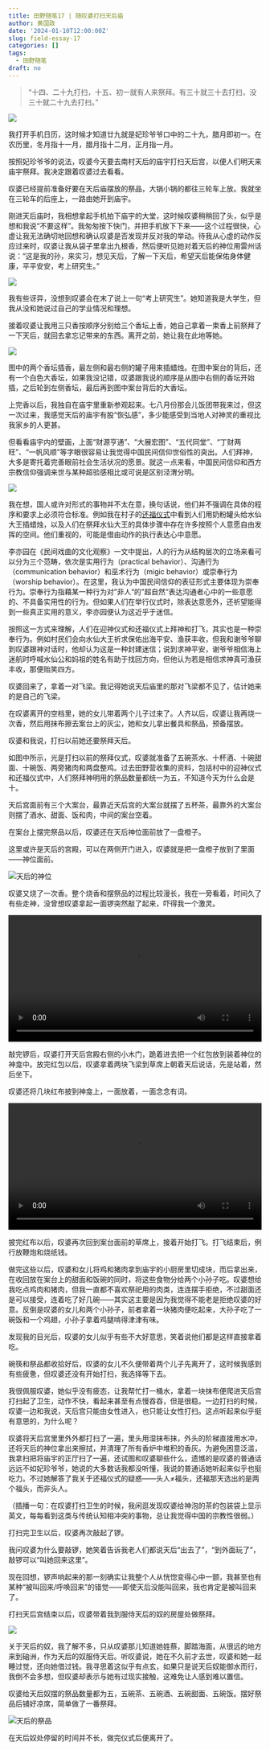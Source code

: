 ```yaml
---
title: 田野随笔17 | 随叹婆打扫天后庙
author: 黄国政
date: '2024-01-10T12:00:00Z'
slug: field-essay-17
categories: []
tags:
  - 田野随笔
draft: no
---
```


<!--more-->

> “十四、二十九打扫，十五、初一就有人来祭拜。有三十就三十去打扫，没三十就二十九去打扫。”

![](https://cdn.jsdelivr.net/residualsun1/gh/blog-static/images/2024/01/01-10-time.jpeg)

我打开手机日历，这时候才知道廿九就是妃珍爷爷口中的二十九，腊月即初一。在农历里，冬月指十一月，腊月指十二月，正月指一月。

按照妃珍爷爷的说法，叹婆今天要去南村天后的庙宇打扫天后宫，以便人们明天来庙宇祭拜。我决定跟着叹婆过去看看。

叹婆已经提前准备好要在天后庙摆放的祭品，大锅小锅的都往三轮车上放。我就坐在三轮车的后座上，一路由她开到庙宇。

刚进天后庙时，我相想拿起手机拍下庙宇的大堂，这时候叹婆稍稍回了头，似乎是想和我说“不要这样”。我匆匆按下快门，并把手机放下下来——这个过程很快，心虚让我无法确切地回想和确认叹婆是否发现并反对我的举动。待我从心虚的动作反应过来时，叹婆让我从袋子里拿出九根香，然后便听见她对着天后的神位用雷州话说：“这是我的孙，来实习，想见天后，了解一下天后，希望天后能保佑身体健康，平平安安，考上研究生。”

![](https://cdn.jsdelivr.net/residualsun1/gh/blog-static/images/2024/01/01-10-tanpo.jpg)

我有些讶异，没想到叹婆会在末了说上一句“考上研究生”。她知道我是大学生，但我从没和她说过自己的学业情况和理想。

接着叹婆让我用三只香按顺序分别给三个香坛上香，她自己拿着一束香上前祭拜了一下天后，就回去拿忘记带来的东西。离开之前，她让我在此地等她。

![](https://cdn.jsdelivr.net/residualsun1/gh/blog-static/images/2024/01/01-10-antai.jpg)

图中的两个香坛插香，最左侧和最右侧的罐子用来插蜡烛。在图中案台的背后，还有一个白色大香坛，如果我没记错，叹婆跟我说的顺序是从图中右侧的香坛开始插，之后轮到左侧香坛，最后再到图中案台背后的大香坛。

上完香以后，我独自在庙宇里重新参观起来。七八月份那会儿饭团带我来过，但这一次过来，我感觉天后的庙宇有股“恢弘感”，多少能感受到当地人对神灵的重视比我家乡的人更甚。

但看看庙宇内的壁画，上面“财源亨通”、“大展宏图”、“五代同堂”、“丁财两旺”、“一帆风顺”等字眼很容易让我觉得中国民间信仰世俗性的突出。人们拜神，大多是寄托着完善眼前社会生活状况的愿景。就这一点来看，中国民间信仰和西方宗教信仰强调来世与某种超验感相比或可说是区别泾渭分明。

![](https://cdn.jsdelivr.net/residualsun1/gh/blog-static/images/2024/01/01-10-bihua.jpg)

我在想，国人或许对形式的事物并不太在意，换句话说，他们并不强调在具体的程序和要求上必须符合标准。例如我在村子的[还福仪式](https://guozheng.rbind.io/posts/2024/01/field-essay-15/)中看到人们用奶粉罐头给水仙大王插蜡烛，以及人们在祭拜水仙大王的具体步骤中存在许多按照个人意愿自由发挥的空间。他们重视的，可能是借由动作的执行表达心中意愿。

李亦园在《民间戏曲的文化观察》一文中提出，人的行为从结构层次的立场来看可以分为三个范畴，依次是实用行为（practical behavior）、沟通行为（communication behavior）和巫术行为（migic behavior）或崇奉行为（worship behavior）。在这里，我认为中国民间信仰的表征形式主要体现为崇奉行为。崇奉行为指藉某一种行为对”非人“的”超自然“表达沟通者心中的一些意愿的、不具备实用性的行为。但如果人们在举行仪式时，除表达意愿外，还祈望能得到一些真正实用的意义，李亦园便认为这近乎于迷信。

按照这一方式来理解，人们在迎神仪式和还福仪式上拜神和打飞，其实也是一种崇奉行为。例如村民们会向水仙大王祈求保佑出海平安、渔获丰收，但我和谢爷爷聊到叹婆跟神对话时，他却认为这是一种封建迷信；说到求神平安，谢爷爷相信海上迷航时呼喊水仙公和妈祖的姓名有助于找回方向，但他认为若是相信求神真可渔获丰收，那便贻笑四方。

叹婆回来了，拿着一对飞梁。我记得她说天后庙里的那对飞梁都不见了，估计她来的是自己的飞梁。

在叹婆离开的空档里，她的女儿带着两个儿子过来了。人齐以后，叹婆让我再烧一次香，然后用抹布擦去案台上的灰尘，她和女儿拿出餐具和祭品，预备摆放。

叹婆和我说，打扫以前她还要祭拜天后。

如图中所示，光是打扫以前的祭拜仪式，叹婆就准备了五碗茶水、十杯酒、十碗甜面、十碗饭、两旁猪肉和两盘整鸡。过去田野营收集的资料，包括村中的迎神仪式和还福仪式中，人们祭拜神明用的祭品数量都统一为五，不知道今天为什么会是十。

天后宫面前有三个大案台，最靠近天后宫的大案台就摆了五杯茶，最靠外的大案台则摆了酒水、甜面、饭和肉，中间的案台空着。

在案台上摆完祭品以后，叹婆还在天后神位面前放了一盘橙子。

这里或许是天后的宫殿，可以在两侧开门进入，叹婆就是把一盘橙子放到了里面——神位面前。

![天后的神位](https://cdn.jsdelivr.net/residualsun1/gh/blog-static/images/2024/01/01-10-shenwei.jpeg)

叹婆又烧了一次香。整个烧香和摆祭品的过程比较漫长，我在一旁看着，时间久了有些走神，没曾想叹婆拿起一面锣突然敲了起来，吓得我一个激灵。

<video src="https://cdn.jsdelivr.net/residualsun1/gh/blog-static/video/2024/01/01-10-qiaoluo.mp4" style="width: 100%; display: block; margin: 0 auto;" controls></video>

敲完锣后，叹婆打开天后宫殿右侧的小木门，跪着进去把一个红包放到装着神位的神龛中。放完红包以后，叹婆拿着两块飞梁到草席上朝着天后说话，先是站着，然后坐下。

叹婆还将几块红布披到神龛上，一面放着，一面念念有词。

<video src="https://cdn.jsdelivr.net/residualsun1/gh/blog-static/video/2024/01/01-10-fanghonbu.mp4" style="width: 100%; display: block; margin: 0 auto;" controls></video>

披完红布以后，叹婆再次回到案台面前的草席上，接着开始打飞。打飞结束后，例行放鞭炮和烧纸钱。

做完这些以后，叹婆和女儿将鸡和猪肉拿到庙宇的小厨房里切成块，而后拿出来，在收回放在案台上的甜面和饭碗的同时，将这些食物分给两个小孙子吃。叹婆想给我吃点鸡肉和猪肉，但我一直都不喜欢祭祀用的肉类，连连摆手拒绝，不过甜面还是可以接受，连着吃了好几碗——其实这主要是因为我觉得不能老是拒绝叹婆的好意。反倒是叹婆的女儿和两个小孙子，前者拿着一块猪肉便吃起来，大孙子吃了一碗饭和一个鸡翅，小孙子拿着鸡腿啃得津津有味。

发现我的目光后，叹婆的女儿似乎有些不大好意思，笑着说他们都是这样直接拿着吃。

碗筷和祭品都收拾好后，叹婆的女儿不久便带着两个儿子先离开了，这时候我感到有些疲惫，但叹婆还没有开始打扫，我选择等下去。

我很佩服叹婆，她似乎没有疲态，让我帮忙打一桶水，拿着一块抹布便爬进天后宫打扫起了卫生，动作不快，看起来甚至有点慢吞吞，但是很稳。一边打扫的时候，叹婆一边和我说，天后宫只能由女性进入，也只能让女性打扫。这点听起来似乎挺有意思的，为什么呢？

叹婆将天后宫里里外外都打扫了一遍，里头用湿抹布抹，外头的阶梯直接用水冲，还将天后的神位拿出来擦拭，并清理了所有香炉中堆积的香灰。为避免困意泛滥，我拿扫把将庙宇的正厅扫了一遍，还试图和叹婆聊些什么，遗憾的是叹婆的普通话远远不如妃珍爷爷，她说的大多数话我都没听懂，我说的普通话她听起来似乎也挺吃力。不过她解答了我关于还福仪式的疑惑——头人≠福头，还福那天选出的是两个福头，而非头人。

（插播一句：在叹婆打扫卫生的时候，我闲逛发现叹婆给神泡的茶的包装袋上显示英文，每每看到这类与传统认知相冲突的事物，总让我觉得中国的宗教性很弱。）

打扫完卫生以后，叹婆再次敲起了锣。

我问叹婆为什么要敲锣，她笑着告诉我老人们都说天后“出去了”，“到外面玩了”，敲锣可以“叫她回来这里”。

现在回想，锣声响起来的那一刻确实让我整个人从恍惚变得心中一颤，我甚至也有某种“被叫回来/呼唤回来”的错觉——即使天后没能叫回来，我也肯定是被叫回来了。

打扫天后宫结束以后，叹婆带着我到服侍天后的奴的房屋处做祭拜。

![](https://cdn.jsdelivr.net/residualsun1/gh/blog-static/images/2024/01/01-10-tianhounu.jpg)

关于天后的奴，我了解不多，只从叹婆那儿知道她姓蔡，脚踏海面，从很远的地方来到硇洲，作为天后的奴服侍天后。听叹婆说，她在不久前才去世，叹婆和她一起睡过觉，还向她借过钱。我寻思着这似乎有点玄，如果只是说天后奴能御水而行，我倒不会多想，但叹婆却表示与她有过现实接触，这难免让人感到难以置信。

叹婆给天后奴摆的祭品数量都为五，五碗茶、五碗酒、五碗甜面、五碗饭。摆好祭品后铺好凉席，简单做了一番祭拜。

![天后的祭品](https://cdn.jsdelivr.net/residualsun1/gh/blog-static/images/2024/01/01-10-jipin.jpg)

在天后奴处停留的时间并不长，做完仪式后便离开了。